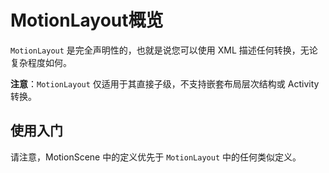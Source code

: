 # MotionLayout概览

`MotionLayout` 是完全声明性的，也就是说您可以使用 XML 描述任何转换，无论复杂程度如何。

**注意**：`MotionLayout` 仅适用于其直接子级，不支持嵌套布局层次结构或 Activity 转换。

## 使用入门

请注意，MotionScene 中的定义优先于 `MotionLayout` 中的任何类似定义。
